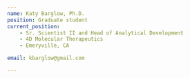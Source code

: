 ```yaml
---
name: Katy Barglow, Ph.D.
position: Graduate student
current_position:
    - Sr. Scientist II and Head of Analytical Development
    - 4D Molecular Therapeutics
    - Emeryville, CA

email: kbarglow@gmail.com

---
```

